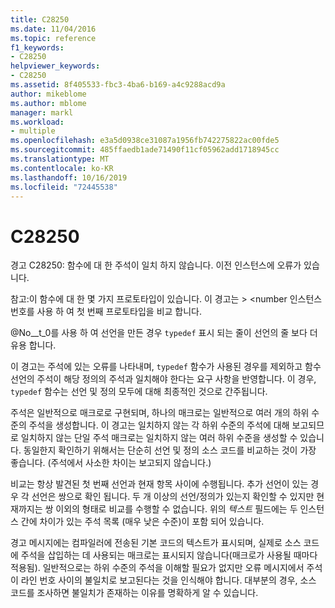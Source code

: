 ```yaml
---
title: C28250
ms.date: 11/04/2016
ms.topic: reference
f1_keywords:
- C28250
helpviewer_keywords:
- C28250
ms.assetid: 8f405533-fbc3-4ba6-b169-a4c9288acd9a
author: mikeblome
ms.author: mblome
manager: markl
ms.workload:
- multiple
ms.openlocfilehash: e3a5d0938ce31087a1956fb742275822ac00fde5
ms.sourcegitcommit: 485ffaedb1ade71490f11cf05962add1718945cc
ms.translationtype: MT
ms.contentlocale: ko-KR
ms.lasthandoff: 10/16/2019
ms.locfileid: "72445538"
---
```

# <a name="c28250"></a>C28250
경고 C28250: 함수에 대 한 주석이 일치 하지 않습니다. 이전 인스턴스에 오류가 있습니다.

 참고:이 함수에 대 한 몇 가지 프로토타입이 있습니다. 이 경고는 > \<number 인스턴스 번호를 사용 하 여 첫 번째 프로토타입을 비교 합니다.

 @No__t_0를 사용 하 여 선언을 만든 경우 `typedef` 표시 되는 줄이 선언의 줄 보다 더 유용 합니다.

 이 경고는 주석에 있는 오류를 나타내며, `typedef` 함수가 사용된 경우를 제외하고 함수 선언의 주석이 해당 정의의 주석과 일치해야 한다는 요구 사항을 반영합니다. 이 경우, `typedef` 함수는 선언 및 정의 모두에 대해 최종적인 것으로 간주됩니다.

 주석은 일반적으로 매크로로 구현되며, 하나의 매크로는 일반적으로 여러 개의 하위 수준의 주석을 생성합니다. 이 경고는 일치하지 않는 각 하위 수준의 주석에 대해 보고되므로 일치하지 않는 단일 주석 매크로는 일치하지 않는 여러 하위 수준을 생성할 수 있습니다. 동일한지 확인하기 위해서는 단순히 선언 및 정의 소스 코드를 비교하는 것이 가장 좋습니다. (주석에서 사소한 차이는 보고되지 않습니다.)

 비교는 항상 발견된 첫 번째 선언과 현재 항목 사이에 수행됩니다. 추가 선언이 있는 경우 각 선언은 쌍으로 확인 됩니다. 두 개 이상의 선언/정의가 있는지 확인할 수 있지만 현재까지는 쌍 이외의 형태로 비교를 수행할 수 없습니다.  위의 *텍스트* 필드에는 두 인스턴스 간에 차이가 있는 주석 목록 (매우 낮은 수준)이 포함 되어 있습니다.

 경고 메시지에는 컴파일러에 전송된 기본 코드의 텍스트가 표시되며, 실제로 소스 코드에 주석을 삽입하는 데 사용되는 매크로는 표시되지 않습니다(매크로가 사용될 때마다 적용됨). 일반적으로는 하위 수준의 주석을 이해할 필요가 없지만 오류 메시지에서 주석이 라인 번호 사이의 불일치로 보고된다는 것을 인식해야 합니다. 대부분의 경우, 소스 코드를 조사하면 불일치가 존재하는 이유를 명확하게 알 수 있습니다.
